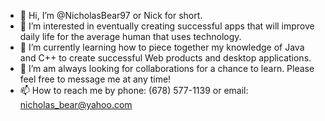 - 👋 Hi, I’m @NicholasBear97 or Nick for short.
- 👀 I’m interested in eventually creating successful apps that will improve daily life for the average human that uses technology.
- 🌱 I’m currently learning how to piece together my knowledge of Java and C++ to create successful Web products and desktop applications.
- 💞️ I’m am always looking for collaborations for a chance to learn. Please feel free to message me at any time!
- 📫 How to reach me by phone: (678) 577-1139 or email: nicholas_bear@yahoo.com

<!---
NicholasBear97/NicholasBear97 is a ✨ special ✨ repository because its `README.md` (this file) appears on your GitHub profile.
You can click the Preview link to take a look at your changes.
--->
